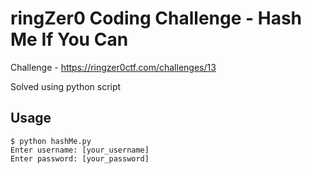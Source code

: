 # ringZer0 Coding Challenge - Hash Me If You Can

Challenge - https://ringzer0ctf.com/challenges/13

Solved using python script

## Usage
```
$ python hashMe.py
Enter username: [your_username]
Enter password: [your_password]

```
